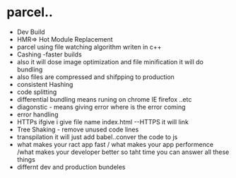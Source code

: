 # parcel..
- Dev Build
- HMR=> Hot Module Replacement
- parcel using file watching algorithm writen in c++
- Cashing -faster builds
- also it will dose image optimization and file minification it will do bundling
- also files are compressed and shifpping to production
- consistent Hashing
- code splitting
- differential bundling means runing on chrome IE firefox ..etc
- diagonstic - means giving error where is the error coming
- error handling
- HTTPs ifgive  i give file name index.html --HTTPS it will link
- Tree Shaking - remove unused code  lines
- transpilation it will just add babel..conver the code to js
- what makes your ract app fast / what makes your app performence /what makes your developer better so taht time you can answer all these things
- differnt dev and production bundeles

